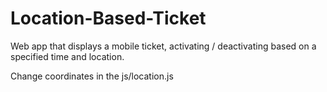 # Location-Based-Ticket

Web app that displays a mobile ticket, activating / deactivating based on a specified time and location.

Change coordinates in the js/location.js
